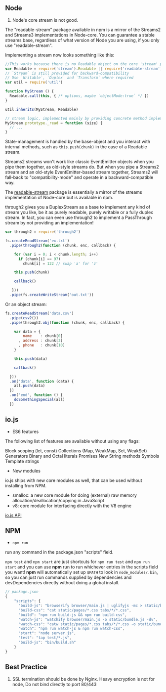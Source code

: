 ## Node

1. Node's core stream is not good.

The "readable-stream" package available in npm is a mirror of the Streams2 and Streams3 implementations in Node-core. You can guarantee a stable streams base, regardless of what version of Node you are using, if you only use "readable-stream".

Implementing a stream now looks something like this:

```js
//This works because there is no Readable object on the core 'stream' package in 0.8 and prior, so if you are running on an older version of Node it skips straight to the "readable-stream" package to get the required implementation.
var Readable = require('stream').Readable || require('readable-stream').Readable;
// `Stream` is still provided for backward-compatibility
// Use `Writable`, `Duplex` and `Transform` where required
var util = require('util')

function MyStream () {
  Readable.call(this, { /* options, maybe `objectMode:true` */ })
}

util.inherits(MyStream, Readable)

// stream logic, implemented mainly by providing concrete method implementations:
MyStream.prototype._read = function (size) {
  // ...
}
```

State-management is handled by the base-object and you interact with internal methods, such as `this.push(chunk)` in the case of a Readable stream.

Streams2 streams won't work like classic EventEmitter objects when you pipe them together, as old-style streams do. But when you pipe a Streams2 stream and an old-style EventEmitter-based stream together, Streams2 will fall-back to "compatibility-mode" and operate in a backward-compatible way.

The [readable-stream](https://github.com/iojs/readable-stream) package is essentially a mirror of the streams implementation of Node-core but is available in npm.

through2 gives you a DuplexStream as a base to implement any kind of stream you like, be it as purely readable, purely writable or a fully duplex stream. In fact, you can even use through2 to implement a PassThrough stream by not providing an implementation!

```js
var through2 = require('through2')

fs.createReadStream('ex.txt')
  .pipe(through2(function (chunk, enc, callback) {

    for (var i = 0; i < chunk.length; i++)
      if (chunk[i] == 97)
        chunk[i] = 122 // swap 'a' for 'z'

    this.push(chunk)

    callback()

   }))
  .pipe(fs.createWriteStream('out.txt'))
```

Or an object stream:

```js
fs.createReadStream('data.csv')
  .pipe(csv2())
  .pipe(through2.obj(function (chunk, enc, callback) {

    var data = {
        name    : chunk[0]
      , address : chunk[3]
      , phone   : chunk[10]
    }

    this.push(data)

    callback()

  }))
  .on('data', function (data) {
    all.push(data)
  })
  .on('end', function () {
    doSomethingSpecial(all)
  })
```

## io.js

- ES6 features

The following list of features are available without using any flags:

Block scoping (let, const)
Collections (Map, WeakMap, Set, WeakSet)
Generators
Binary and Octal literals
Promises
New String methods
Symbols
Template strings

- New modules

io.js ships with new core modules as well, that can be used without installing from NPM.

* smalloc: a new core module for doing (external) raw memory allocation/deallocation/copying in JavaScript
* v8: core module for interfacing directly with the V8 engine

[io.js API](https://iojs.org/api/)


## NPM

- `npm run`

run any command in the package.json "scripts" field.

`npm test` and `npm start` are just shortcuts for `npm run test` and `npm run start` and you can use **npm** run to run whichever entries in the scripts field you want! **npm** will automatically set up `$PATH` to look in `node_modules/.bin`, so you can just run commands supplied by dependencies and devDependencies directly without doing a global install.

```js
// package.json
{
    "scripts": {
      "build-js": "browserify browser/main.js | uglifyjs -mc > static/bundle.js",
      "build-css": "cat static/pages/*.css tabs/*/*.css",
      "build": "npm run build-js && npm run build-css",
      "watch-js": "watchify browser/main.js -o static/bundle.js -dv",
      "watch-css": "catw static/pages/*.css tabs/*/*.css -o static/bundle.css -v",
      "watch": "npm run watch-js & npm run watch-css",
      "start": "node server.js",
      "test": "tap test/*.js",
      "build-js": "bin/build.sh"
    }
}
```

## Best Practice

1. SSL termination should be done by Nginx. Heavy encryption is not for node, Do not bind directly to port 80/443
